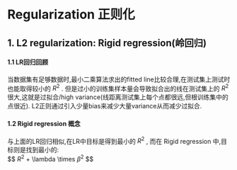 # Regularization 正则化
## 1. L2 regularization: Rigid regression(岭回归)
#### 1.1 LR回归回顾
当数据集有足够数据时,最小二乘算法求出的fitted line比较合理,在测试集上测试时也能取得较小的 $R^2$ . 但是过小的训练集样本量会导致拟合出的线在测试集上的 $R^2$
很大,这就是过拟合/high variance(线距离测试集上每个点都很远,但根训练集中的点很近). L2正则通过引入少量bias来减少大量variance从而减少过拟合. 

#### 1.2 Rigid regression 概念
与上面的LR回归相似,在LR中目标是得到最小的 $R^2$ ,  而在 Rigid regression 中,目标则是找到最小的:  
$$ $R^2$ +  \lambda  \times  $\beta^2$ $$

